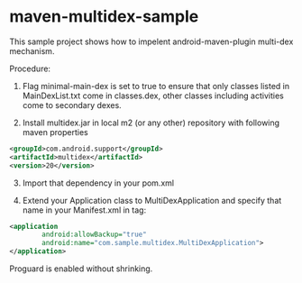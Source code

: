 # maven-multidex-sample

This sample project shows how to impelent android-maven-plugin multi-dex mechanism.

Procedure:
1) Flag minimal-main-dex is set to true to ensure that only classes listed in MainDexList.txt come in classes.dex, 
other classes including activities come to secondary dexes.

2) Install multidex.jar in local m2 (or any other) repository with following maven properties

```xml
<groupId>com.android.support</groupId>
<artifactId>multidex</artifactId>
<version>20</version>
```
3) Import that dependency in your pom.xml

4) Extend your Application class to MultiDexApplication and specify that name in your Manifest.xml in <application> tag:
```xml
<application
        android:allowBackup="true"
        android:name="com.sample.multidex.MultiDexApplication">
</application>
```

Proguard is enabled without shrinking.